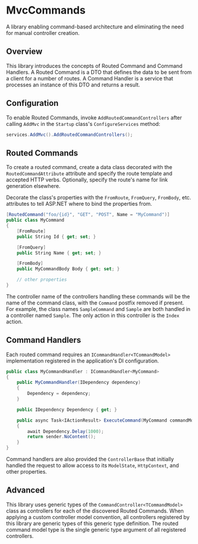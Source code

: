 # MvcCommands

A library enabling command-based architecture and eliminating the need for manual controller creation.

## Overview

This library introduces the concepts of Routed Command and Command Handlers. A Routed Command is a DTO that defines the data to be sent from a client for a number of routes. A Command Handler is a service that processes an instance of this DTO and returns a result.

## Configuration

To enable Routed Commands, invoke `AddRoutedCommandControllers` after calling `AddMvc` in the `Startup` class's `ConfigureServices` method:

```csharp
services.AddMvc().AddRoutedCommandControllers();
```

## Routed Commands

To create a routed command, create a data class decorated with the `RoutedCommandAttribute` attribute and specify the route template and accepted HTTP verbs. Optionally, specify the route's name for link generation elsewhere.

Decorate the class's properties with the `FromRoute`, `FromQuery`, `FromBody`, etc. attributes to tell ASP.NET where to bind the properties from.

```csharp
[RoutedCommand("foo/{id}", "GET", "POST", Name = "MyCommand")]
public class MyCommand
{
    [FromRoute]
    public String Id { get; set; }

    [FromQuery]
    public String Name { get; set; }

    [FromBody]
    public MyCommandBody Body { get; set; }

    // other properties
}
```

The controller name of the controllers handling these commands will be the name of the command class, with the `Command` postfix removed if present. For example, the class names `SampleCommand` and `Sample` are both handled in a controller named `Sample`. The only action in this controller is the `Index` action.

## Command Handlers

Each routed command requires an `ICommandHandler<TCommandModel>` implementation registered in the application's DI configuration.

```csharp
public class MyCommandHandler : ICommandHandler<MyCommand>
{
    public MyCommandHandler(IDependency dependency)
    {
        Dependency = dependency;
    }

    public IDependency Dependency { get; }

    public async Task<IActionResult> ExecuteCommand(MyCommand commandModel, ControllerBase sender)
    {
        await Dependency.Delay(1000);
        return sender.NoContent();
    }
}
```

Command handlers are also provided the `ControllerBase` that initially handled the request to allow access to its `ModelState`, `HttpContext`, and other properties.

## Advanced

This library uses generic types of the `CommandController<TCommandModel>` class as controllers for each of the discovered Routed Commands. When applying a custom controller model convention, all controllers registered by this library are generic types of this generic type definition. The routed command model type is the single generic type argument of all registered controllers.
